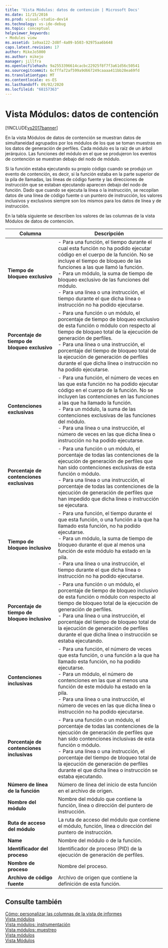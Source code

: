 ```yaml
---
title: 'Vista Módulos: datos de contención | Microsoft Docs'
ms.date: 11/15/2016
ms.prod: visual-studio-dev14
ms.technology: vs-ide-debug
ms.topic: conceptual
helpviewer_keywords:
- Modules view
ms.assetid: 1a9aa122-2d8f-4a09-b503-92975aa6b648
caps.latest.revision: 17
author: MikeJo5000
ms.author: mikejo
manager: jillfra
ms.openlocfilehash: 9a2553396614cacbc22925f8f7f3a61d56c50541
ms.sourcegitcommit: 6cfffa72af599a9d667249caaaa411bb28ea69fd
ms.translationtype: MT
ms.contentlocale: es-ES
ms.lasthandoff: 09/02/2020
ms.locfileid: "68157363"
---
```

# <a name="modules-view---contention-data"></a>Vista Módulos: datos de contención
[!INCLUDE[vs2017banner](../includes/vs2017banner.md)]

En la vista Módulos de datos de contención se muestran datos de simultaneidad agrupados por los módulos de los que se toman muestras en los datos de generación de perfiles. Cada módulo es la raíz de un árbol jerárquico. Las funciones del módulo en el que se produjeron los eventos de contención se muestran debajo del nodo de módulo.  
  
 Si la función estaba ejecutando su propio código cuando se produjo un evento de contención, es decir, si la función estaba en la parte superior de la pila de llamadas, las líneas de código fuente y las direcciones de instrucción que se estaban ejecutando aparecen debajo del nodo de función. Dado que cuando se ejecuta la línea o la instrucción, se recopilan datos de una línea de código fuente o un puntero de instrucción, los valores inclusivos y exclusivos siempre son los mismos para los datos de línea y de instrucción.  
  
 En la tabla siguiente se describen los valores de las columnas de la vista Módulos de datos de contención.  
  
|Columna|Descripción|  
|------------|-----------------|  
|**Tiempo de bloqueo exclusivo**|-   Para una función, el tiempo durante el cual esta función no ha podido ejecutar código en el cuerpo de la función. No se incluye el tiempo de bloqueo de las funciones a las que llamó la función.<br />-   Para un módulo, la suma de tiempo de bloqueo exclusivo de las funciones del módulo.<br />-   Para una línea o una instrucción, el tiempo durante el que dicha línea o instrucción no ha podido ejecutarse.|  
|**Porcentaje de tiempo de bloqueo exclusivo**|-   Para una función o un módulo, el porcentaje de tiempo de bloqueo exclusivo de esta función o módulo con respecto al tiempo de bloqueo total de la ejecución de generación de perfiles.<br />-   Para una línea o una instrucción, el porcentaje del tiempo de bloqueo total de la ejecución de generación de perfiles durante el que dicha línea o instrucción no ha podido ejecutarse.|  
|**Contenciones exclusivas**|-   Para una función, el número de veces en las que esta función no ha podido ejecutar código en el cuerpo de la función. No se incluyen las contenciones en las funciones a las que ha llamado la función.<br />-   Para un módulo, la suma de las contenciones exclusivas de las funciones del módulo.<br />-   Para una línea o una instrucción, el número de veces en las que dicha línea o instrucción no ha podido ejecutarse.|  
|**Porcentaje de contenciones exclusivas**|-   Para una función o un módulo, el porcentaje de todas las contenciones de la ejecución de generación de perfiles que han sido contenciones exclusivas de esta función o módulo.<br />-   Para una línea o una instrucción, el porcentaje de todas las contenciones de la ejecución de generación de perfiles que han impedido que dicha línea o instrucción se ejecutara.|  
|**Tiempo de bloqueo inclusivo**|-   Para una función, el tiempo durante el que esta función, o una función a la que ha llamado esta función, no ha podido ejecutarse.<br />-   Para un módulo, la suma de tiempo de bloqueo durante el que al menos una función de este módulo ha estado en la pila.<br />-   Para una línea o una instrucción, el tiempo durante el que dicha línea o instrucción no ha podido ejecutarse.|  
|**Porcentaje de tiempo de bloqueo inclusivo**|-   Para una función o un módulo, el porcentaje de tiempo de bloqueo inclusivo de esta función o módulo con respecto al tiempo de bloqueo total de la ejecución de generación de perfiles.<br />-   Para una línea o una instrucción, el porcentaje del tiempo de bloqueo total de la ejecución de generación de perfiles durante el que dicha línea o instrucción se estaba ejecutando.|  
|**Contenciones inclusivas**|-   Para una función, el número de veces que esta función, o una función a la que ha llamado esta función, no ha podido ejecutarse.<br />-   Para un módulo, el número de contenciones en las que al menos una función de este módulo ha estado en la pila.<br />-   Para una línea o una instrucción, el número de veces en las que dicha línea o instrucción no ha podido ejecutarse.|  
|**Porcentaje de contenciones inclusivas**|-   Para una función o un módulo, el porcentaje de todas las contenciones de la ejecución de generación de perfiles que han sido contenciones inclusivas de esta función o módulo.<br />-   Para una línea o una instrucción, el porcentaje del tiempo de bloqueo total de la ejecución de generación de perfiles durante el que dicha línea o instrucción se estaba ejecutando.|  
|**Número de línea de la función**|Número de línea del inicio de esta función en el archivo de origen.|  
|**Nombre del módulo**|Nombre del módulo que contiene la función, línea o dirección del puntero de instrucción.|  
|**Ruta de acceso del módulo**|La ruta de acceso del módulo que contiene el módulo, función, línea o dirección del puntero de instrucción.|  
|**Name**|Nombre del módulo o de la función.|  
|**Identificador del proceso**|Identificador de proceso (PID) de la ejecución de generación de perfiles.|  
|**Nombre de proceso**|Nombre del proceso.|  
|**Archivo de código fuente**|Archivo de origen que contiene la definición de esta función.|  
  
## <a name="see-also"></a>Consulte también  
 [Cómo: personalizar las columnas de la vista de informes](../profiling/how-to-customize-report-view-columns.md)   
 [Vista módulos](../profiling/modules-view.md)   
 [Vista módulos: instrumentación](../profiling/modules-view-dotnet-memory-instrumentation-data.md)   
 [Vista módulos: muestreo](../profiling/modules-view-dotnet-memory-sampling-data.md)   
 [Vista módulos](../profiling/modules-view-instrumentation-data.md)   
 [Vista Módulos](../profiling/modules-view-sampling-data.md)
